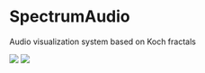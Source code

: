 # SpectrumAudio

Audio visualization system based on Koch fractals

![](readme.gif)
![](readme2.gif)
